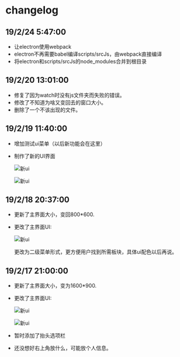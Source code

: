 # changelog

## 19/2/24 5:47:00

* 让electron使用webpack
* electron不再需要babel编译scripts/srcJs，由webpack直接编译
* 将electron和scripts/srcJs的node\_modules合并到根目录

## 19/2/20 13:01:00

* 修复了因为watch时没有js文件夹而失败的错误。
* 修改了不知道为啥又变回去的窗口大小。
* 删除了一个不该出现的文件。

## 19/2/19 11:40:00

* 增加测试ui菜单（以后新功能会在这里）
* 制作了新的UI界面  

  ![&#x65B0;ui](https://github.com/langyo/MCBBS-Client/tree/8c6e684e3f18e319dcfd7bc62aba1fa7ed216de8/docs/changelog/pics/190219_001.png)

  ![&#x65B0;ui](https://github.com/langyo/MCBBS-Client/tree/8c6e684e3f18e319dcfd7bc62aba1fa7ed216de8/docs/changelog/pics/190219_002.png)

## 19/2/18 20:37:00

* 更新了主界面大小，变回800\*600.
* 更改了主界面UI:

  ![&#x65B0;ui](https://github.com/langyo/MCBBS-Client/tree/8c6e684e3f18e319dcfd7bc62aba1fa7ed216de8/docs/changelog/pics/190218_001.png)

  更改为二级菜单形式，更方便用户找到所需板块，具体ui配色以后再说。

## 19/2/17 21:00:00

* 更新了主界面大小，变为1600\*900.
* 更改了主界面UI:

  ![&#x65B0;ui](https://github.com/langyo/MCBBS-Client/tree/8c6e684e3f18e319dcfd7bc62aba1fa7ed216de8/docs/changelog/pics/190217_001.png)

  ![&#x65B0;ui](https://github.com/langyo/MCBBS-Client/tree/8c6e684e3f18e319dcfd7bc62aba1fa7ed216de8/docs/changelog/pics/190217_002.png)

* 暂时添加了抬头选项栏
* 还没想好右上角放什么，可能放个人信息。

